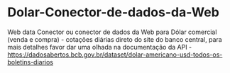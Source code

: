 # Dolar-Conector-de-dados-da-Web
Web data Conector ou conector de dados da Web para Dólar comercial (venda e compra) - cotações diárias direto do site do banco central, para mais detalhes favor dar uma olhada na documentação da API - https://dadosabertos.bcb.gov.br/dataset/dolar-americano-usd-todos-os-boletins-diarios
